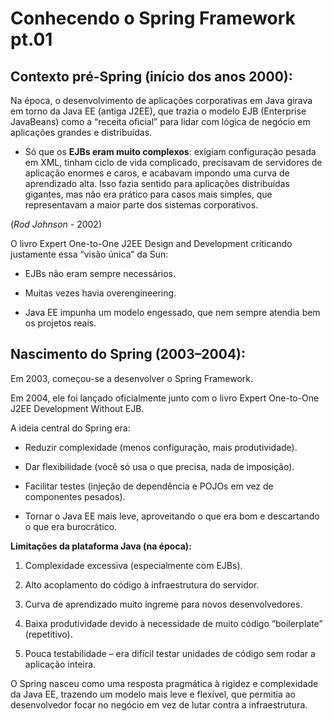 # Conhecendo o Spring Framework pt.01

## **Contexto pré-Spring (início dos anos 2000):**

Na época, o desenvolvimento de aplicações corporativas em Java girava em torno da Java EE (antiga J2EE), que trazia o modelo EJB (Enterprise JavaBeans) como a “receita oficial” para lidar com lógica de negócio em aplicações grandes e distribuídas.

* Só que os **EJBs eram muito complexos**: exigiam configuração pesada em XML, tinham ciclo de vida complicado, precisavam de servidores de aplicação enormes e caros, e acabavam impondo uma curva de aprendizado alta. Isso fazia sentido para aplicações distribuídas gigantes, mas não era prático para casos mais simples, que representavam a maior parte dos sistemas corporativos.

(*Rod Johnson* - 2002)

O livro Expert One-to-One J2EE Design and Development criticando justamente essa “visão única” da Sun:

* EJBs não eram sempre necessários.

* Muitas vezes havia overengineering.

* Java EE impunha um modelo engessado, que nem sempre atendia bem os projetos reais.

## Nascimento do Spring (2003–2004):

Em 2003, começou-se a desenvolver o Spring Framework.

Em 2004, ele foi lançado oficialmente junto com o livro Expert One-to-One J2EE Development Without EJB.

A ideia central do Spring era:

* Reduzir complexidade (menos configuração, mais produtividade).

* Dar flexibilidade (você só usa o que precisa, nada de imposição).

* Facilitar testes (injeção de dependência e POJOs em vez de componentes pesados).

* Tornar o Java EE mais leve, aproveitando o que era bom e descartando o que era burocrático.

**Limitações da plataforma Java (na época):**

1. Complexidade excessiva (especialmente com EJBs).

2. Alto acoplamento do código à infraestrutura do servidor.

3. Curva de aprendizado muito íngreme para novos desenvolvedores.

4. Baixa produtividade devido à necessidade de muito código “boilerplate” (repetitivo).

5. Pouca testabilidade – era difícil testar unidades de código sem rodar a aplicação inteira.

O Spring nasceu como uma resposta pragmática à rigidez e complexidade da Java EE, trazendo um modelo mais leve e flexível, que permitia ao desenvolvedor focar no negócio em vez de lutar contra a infraestrutura.